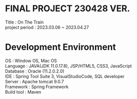 # FINAL PROJECT 230428 VER.

Title : On The Train <br/> 
project period : 2023.03.06 ~ 2023.04.27

# Development Environment

OS : Window OS, Mac OS<br/> 
Language : JAVA(JDK 11.0.17.8), JSP/HTML5, CSS3, JavaScript<br/> 
Database : Oracle (11.2.0.2.0) <br/> 
IDE : Spring Tool Suite 3, VisualStudioCode, SQL developer<br/> 
Server : Apache tomcat 9.0.7<br/> 
Framework : Spring Framework<br/> 
Build tool : Maven 
